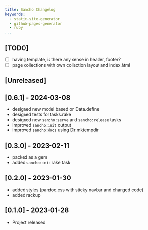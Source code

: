 ```yaml
---
title: Sancho Changelog
keywords:
  - static-site-generator
  - github-pages-generator
  - ruby
...
```


## [TODO]

- [ ] having template, is there any sense in header, footer?
- [ ] page collections with own collection layout and index.html

## [Unreleased]

## [0.6.1] - 2024-03-08

- designed new model based on Data.define
- designed tests for tasks.rake
- designed new `sancho:serve` and `sancho:release` tasks
- improved `sancho:init` output
- improved `sancho:docs` using Dir.mktempdir

## [0.3.0] - 2023-02-11

- packed as a gem
- added `sancho:init` rake task

## [0.2.0] - 2023-01-30

- added styles (pandoc.css with sticky navbar and changed code)
- added rackup

## [0.1.0] - 2023-01-28

- Project released
